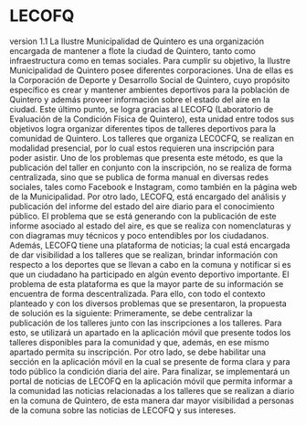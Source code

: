 # LECOFQ
version 1.1
La Ilustre Municipalidad de Quintero es una organización encargada de mantener a flote la ciudad de Quintero, tanto como infraestructura como en temas sociales. Para cumplir su objetivo, la Ilustre Municipalidad de Quintero posee diferentes corporaciones. Una de ellas es la Corporación de Deporte y Desarrollo Social de Quintero, cuyo propósito específico es crear y mantener ambientes deportivos para la población de Quintero y además proveer información sobre el estado del aire en la ciudad. Este último punto, se logra gracias al LECOFQ (Laboratorio de Evaluación de la Condición Física de Quintero), esta unidad entre todos sus objetivos logra organizar diferentes tipos de talleres deportivos para la comunidad de Quintero.
Los talleres que organiza LECOCFQ, se realizan en modalidad presencial, por lo cual estos requieren una inscripción para poder asistir. Uno de los problemas que presenta este método, es que la publicación del taller en conjunto con la inscripción, no se realiza de forma centralizada, sino que se publica de forma manual en diversas redes sociales, tales como Facebook e Instagram, como también en la página web de la Municipalidad.
Por otro lado, LECOFQ, está encargado del análisis y publicación del informe del estado del aire  diario  para el conocimiento público. El problema que se está generando con la publicación de este informe asociado al estado del aire, es que se realiza con nomenclaturas y con diagramas muy técnicos y poco entendibles por los ciudadanos. Además, LECOFQ tiene una plataforma de noticias; la cual está encargada de dar visibilidad a los talleres que se realizan, brindar información con respecto a los deportes que se llevan a cabo en la comuna y notificar si es que un ciudadano ha participado en algún evento deportivo importante. El problema de esta plataforma es que la mayor parte de su información se encuentra de forma descentralizada.
 Para ello, con todo el contexto planteado y con los diversos problemas que se presentaron, la propuesta de solución es la siguiente:
Primeramente, se debe centralizar la publicación de los talleres junto con las inscripciones a los talleres. Para esto, se utilizará un apartado en la aplicación móvil que presente todos los talleres disponibles para la comunidad y que, además, en ese mismo apartado permita su inscripción.
Por otro lado, se debe habilitar una sección en la aplicación móvil en la cual se presente de forma clara y para todo público la condición diaria del aire.
Para finalizar, se implementará un portal de noticias de LECOFQ en la aplicación móvil que permita informar a la comunidad las noticias relacionadas a los talleres que se realizan a diario en la comuna de Quintero, de esta manera dar mayor visibilidad a personas de la comuna sobre las noticias de LECOFQ y sus intereses.
